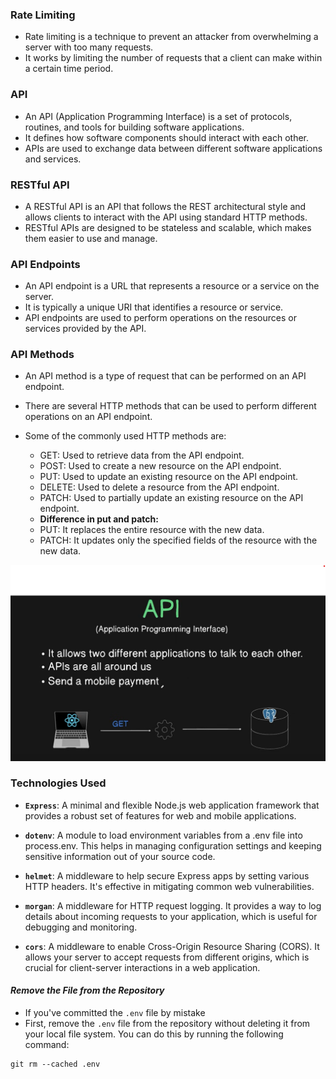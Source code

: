 ### Rate Limiting
- Rate limiting is a technique to prevent an attacker from overwhelming a server with too many requests. 
- It works by limiting the number of requests that a client can make within a certain time period.

### API 
- An API (Application Programming Interface) is a set of protocols, routines, and tools for building software applications. 
- It defines how software components should interact with each other. 
- APIs are used to exchange data between different software applications and services.

### RESTful API
- A RESTful API is an API that follows the REST architectural style and allows clients to interact with the API using standard HTTP methods. 
- RESTful APIs are designed to be stateless and scalable, which makes them easier to use and manage.

### API Endpoints
- An API endpoint is a URL that represents a resource or a service on the server. 
- It is typically a unique URI that identifies a resource or service. 
- API endpoints are used to perform operations on the resources or services provided by the API.

### API Methods
- An API method is a type of request that can be performed on an API endpoint. 
- There are several HTTP methods that can be used to perform different operations on an API endpoint. 
- Some of the commonly used HTTP methods are:
  - GET: Used to retrieve data from the API endpoint.
  - POST: Used to create a new resource on the API endpoint.
  - PUT: Used to update an existing resource on the API endpoint.
  - DELETE: Used to delete a resource from the API endpoint.
  - PATCH: Used to partially update an existing resource on the API endpoint.

  * **Difference in put and patch:**
  - PUT: It replaces the entire resource with the new data.
  - PATCH: It updates only the specified fields of the resource with the new data.

![API](img/thumbnail-api.png)

### Technologies Used
- **`Express`**: A minimal and flexible Node.js web application framework that provides a robust set of features for web and mobile applications.

- **`dotenv`**: A module to load environment variables from a .env file into process.env. This helps in managing configuration settings and keeping sensitive information out of your source code.

- **`helmet`**: A middleware to help secure Express apps by setting various HTTP headers. It's effective in mitigating common web vulnerabilities.

- **`morgan`**: A middleware for HTTP request logging. It provides a way to log details about incoming requests to your application, which is useful for debugging and monitoring.

- **`cors`**: A middleware to enable Cross-Origin Resource Sharing (CORS). It allows your server to accept requests from different origins, which is crucial for client-server interactions in a web application.


#### *Remove the File from the Repository*
- If you've committed the `.env` file by mistake
- First, remove the `.env` file from the repository without deleting it from your local file system. You can do this by running the following command:
```
git rm --cached .env
```